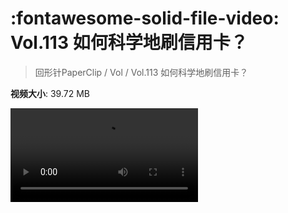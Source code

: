 # :fontawesome-solid-file-video: Vol.113 如何科学地刷信用卡？

> 回形针PaperClip / Vol / Vol.113 如何科学地刷信用卡？

**视频大小**: 39.72 MB

<div class="video"><video src="https://file.hsyhx.top/archive/回形针PaperClip/Vol/Vol.113 如何科学地刷信用卡？.mp4" controls preload>🤔 您的浏览器不支持 video 标签</video></div>